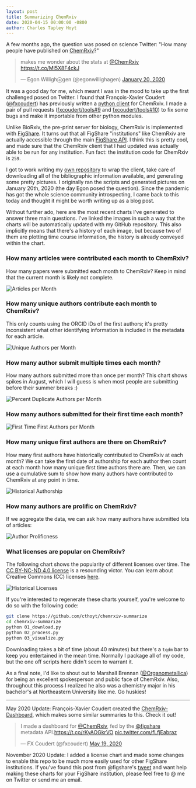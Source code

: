 ```yaml
---
layout: post
title: Summarizing ChemRxiv
date: 2020-04-15 00:00:00 -0800
author: Charles Tapley Hoyt
---
```

A few months ago, the question was posed on science Twitter:
"How many people have published on [ChemRxiv](https://chemrxiv.org/)?"

<blockquote class="twitter-tweet" data-partner="tweetdeck"><p lang="en" dir="ltr">makes me wonder about the stats at <a href="https://twitter.com/ChemRxiv?ref_src=twsrc%5Etfw">@ChemRxiv</a> <a href="https://t.co/Ml5X8F4ckJ">https://t.co/Ml5X8F4ckJ</a></p>&mdash; Egon Willighⓐgen (@egonwillighagen) <a href="https://twitter.com/egonwillighagen/status/1219193083792969728?ref_src=twsrc%5Etfw">January 20, 2020</a></blockquote>

It was a good day for me, which meant I was in the mood to take up the first
challenged posed on Twitter. I found that François-Xavier Coudert ([@fxcoudert](https://github.com/fxcoudert)) has previously written a
[python client](https://github.com/fxcoudert/tools/blob/master/chemRxiv/chemRxiv.py) for ChemRxiv. I made a pair
of pull requests ([fxcoudert/tools#9](https://github.com/fxcoudert/tools/pull/9) and
[fxcoudert/tools#10](https://github.com/fxcoudert/tools/pull/10)) to fix some bugs and make it importable
from other python modules.

Unlike BioRxiv, the pre-print server for biology, ChemRxiv is implemented with [FigShare](https://figshare.com/).
It turns out that all FigShare "institutions" like ChemRxiv are actually accessible through the main
[FigShare API](https://docs.figshare.com/). I think this is pretty cool, and made sure that the ChemRxiv
client that I had updated was actually able to be run for any institution. Fun fact: the institution code
for ChemRxiv is `259`.

I got to work writing my [own repository](https://github.com/cthoyt/chemrxiv-summarize) to wrap the client,
take care of downloading all of the bibliographic information available, and generating some pretty pictures.
I originally ran the scripts and generated pictures on January 20th, 2020 (the day Egon posed the question).
Since the pandemic has got the whole science community introspecting, I came back to this today and thought it
might be worth writing up as a blog post.

Without further ado, here are the most recent charts I've generated to answer three main questions. I've
linked the images in such a way that the charts will be automatically updated with my GitHub repository. This
also implicitly means that there's a history of each image, but because two of them are plotting time course
information, the history is already conveyed within the chart.

### How many articles were contributed each month to ChemRxiv?

How many papers were submitted each month to ChemRxiv? 
Keep in mind that the current month is likely not complete.

![Articles per Month](https://raw.githubusercontent.com/cthoyt/chemrxiv-summarize/master/articles_per_month.png)

### How many unique authors contribute each month to ChemRxiv?

This only counts using the ORCID iDs of the first authors;
it's pretty inconsistent what other identifying information
is included in the metadata for each article.

![Unique Authors per Month](https://raw.githubusercontent.com/cthoyt/chemrxiv-summarize/master/unique_authors_per_month.png)

### How many author submit multiple times each month?

How many authors submitted more than once per month? This
chart shows spikes in August, which I will guess is when
most people are submitting before their summer breaks :) 

![Percent Duplicate Authors per Month](https://raw.githubusercontent.com/cthoyt/chemrxiv-summarize/master/percent_duplicate_authors_per_month.png)

### How many authors submitted for their first time each month?

![First Time First Authors per Month](https://raw.githubusercontent.com/cthoyt/chemrxiv-summarize/master/first_time_first_authors_per_month.png)

### How many unique first authors are there on ChemRxiv?

How many first authors have historically contributed to ChemRxiv
at each month? We can take the first date of authorship for each
author then count at each month how many unique first time
authors there are. Then, we can use a cumulative sum to show
how many authors have contributed to ChemRxiv at any point in
time.

![Historical Authorship](https://raw.githubusercontent.com/cthoyt/chemrxiv-summarize/master/historical_authorship.png)

### How many authors are prolific on ChemRxiv?

If we aggregate the data, we can ask how many authors have
submitted lots of articles:

![Author Prolificness](https://raw.githubusercontent.com/cthoyt/chemrxiv-summarize/master/author_prolificness.png)

### What licenses are popular on ChemRxiv?

The following chart shows the popularity of different licenses
over time. The [CC BY-NC-ND 4.0 license](https://creativecommons.org/licenses/by-nc-nd/4.0/)
is a resounding victor. You can learn about Creative Commons (CC)
licenses [here](https://creativecommons.org/licenses/).

![Historical Licenses](https://raw.githubusercontent.com/cthoyt/chemrxiv-summarize/master/historical_licenses.png)


If you're interested to regenerate these charts yourself, you're welcome to do so with the following code:

```bash
git clone https://github.com/cthoyt/chemrxiv-summarize
cd chemrxiv-summarize
python 01_download.py
python 02_process.py
python 03_visualize.py
```

Downloading takes a bit of time (about 40 minutes) but there's
a `tqdm` bar to keep you entertained in the mean time. Normally I package all of my code,
but the one off scripts here didn't seem to warrant it.

As a final note, I'd like to shout out to Marshall Brennan
([@Organometallica](https://twitter.com/Organometallica)) for being an excellent spokesperson
and public face of ChemRxiv. Also, throughout this process I realized he also was a chemistry
major in his bachelor's at Northeastern University like me. Go huskies!

---

May 2020 Update: François-Xavier Coudert created the [ChemRxiv-Dashboard](https://chemrxiv-dashboard.github.io/),
which makes some similar summaries to this. Check it out!

<blockquote class="twitter-tweet" data-partner="tweetdeck"><p lang="en" dir="ltr">I made a dashboard for <a href="https://twitter.com/ChemRxiv?ref_src=twsrc%5Etfw">@ChemRxiv</a>, fed by the <a href="https://twitter.com/figshare?ref_src=twsrc%5Etfw">@figshare</a><br>metadata API.<a href="https://t.co/rKyAOGkrVO">https://t.co/rKyAOGkrVO</a> <a href="https://t.co/fLfjEabraz">pic.twitter.com/fLfjEabraz</a></p>&mdash; FX Coudert (@fxcoudert) <a href="https://twitter.com/fxcoudert/status/1262763710956793860?ref_src=twsrc%5Etfw">May 19, 2020</a></blockquote>

November 2020 Update: I added a license chart and made some changes to enable
this repo to be much more easily used for other FigShare institutions. If you've
found this post from @figshare's [tweet](https://twitter.com/figshare/status/1323762002293121025)
and want help making these charts for your FigShare institution, please feel
free to @ me on Twitter or send me an email.
